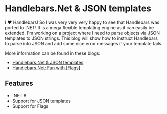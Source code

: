﻿# Handlebars.Net & JSON templates
I ❤️ Handlebars! So I was very very very happy to see that Handlebars was ported to .NET! 
It is a mega flexible templating engine as it can easily be extended. I'm working on a 
project where I need to parse objects via JSON templates to JSON strings. This blog will 
show how to instruct Handlebars to parse into JSON and add some nice error messages 
if your template fails.

More information can be found in these blogs:
- <a href="https://keestalkstech.com/2022/09/handlebars-net-json-templates/">Handlebars.Net & JSON templates</a>
- <a href="https://keestalkstech.com/2022/09/handlebars-net-fun-with-flags/">Handlebars.Net: Fun with [Flags]</a>

## Features

- .NET 8
- Support for JSON templates
- Support for Flags
